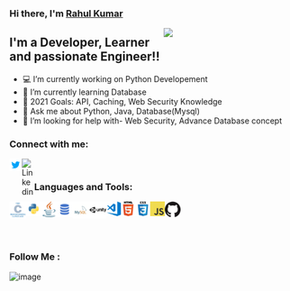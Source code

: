 ### Hi there, I'm [Rahul Kumar][website]

<img align='right' src="https://media.giphy.com/media/p4NLw3I4U0idi/giphy.gif" width="230">

## I'm a Developer, Learner and passionate Engineer!!

- 💻 I’m currently working on Python Developement
- 📡 I’m currently learning Database
- 🥅 2021 Goals: API, Caching, Web Security Knowledge
- 💬 Ask me about Python, Java, Database(Mysql)
- 🤔 I’m looking for help with- Web Security, Advance Database concept

### Connect with me:

[<img align="left" alt="Twitter" width="22px" src="https://raw.githubusercontent.com/github/explore/80688e429a7d4ef2fca1e82350fe8e3517d3494d/topics/twitter/twitter.png" />][twitter]
[<img align="left" alt="Linkedin" width="22px" src="https://icons-for-free.com/download-icon-linked+linkedin+logo+social+icon-1320191784782940875_512.png" />][linkedin]
<br />

### Languages and Tools:

[<img align="left" alt="C" width="30px" src="https://raw.githubusercontent.com/github/explore/80688e429a7d4ef2fca1e82350fe8e3517d3494d/topics/c/c.png" />][webdevplaylist]
[<img align="left" alt="Python" width="26px" src="https://raw.githubusercontent.com/github/explore/80688e429a7d4ef2fca1e82350fe8e3517d3494d/topics/python/python.png" />][webdevplaylist]
[<img align="left" alt="Java" width="28px" src="https://raw.githubusercontent.com/github/explore/80688e429a7d4ef2fca1e82350fe8e3517d3494d/topics/java/java.png" />][webdevplaylist]
[<img align="left" alt="SQL" width="28px" src="https://raw.githubusercontent.com/github/explore/80688e429a7d4ef2fca1e82350fe8e3517d3494d/topics/sql/sql.png" />][webdevplaylist]
[<img align="left" alt="MySQL" width="30px" src="https://raw.githubusercontent.com/github/explore/80688e429a7d4ef2fca1e82350fe8e3517d3494d/topics/mysql/mysql.png" />][webdevplaylist]
[<img align="left" alt="Unity" width="30px" src="https://raw.githubusercontent.com/github/explore/80688e429a7d4ef2fca1e82350fe8e3517d3494d/topics/unity/unity.png" />][webdevplaylist]
[<img align="left" alt="Visual Studio Code" width="26px" src="https://raw.githubusercontent.com/github/explore/80688e429a7d4ef2fca1e82350fe8e3517d3494d/topics/visual-studio-code/visual-studio-code.png" />][webdevplaylist]
[<img align="left" alt="HTML5" width="26px" src="https://raw.githubusercontent.com/github/explore/80688e429a7d4ef2fca1e82350fe8e3517d3494d/topics/html/html.png" />][webdevplaylist]
[<img align="left" alt="CSS" width="26px" src="https://raw.githubusercontent.com/github/explore/80688e429a7d4ef2fca1e82350fe8e3517d3494d/topics/css/css.png" />][webdevplaylist]
[<img align="left" alt="JavaScript" width="26px" src="https://raw.githubusercontent.com/github/explore/80688e429a7d4ef2fca1e82350fe8e3517d3494d/topics/javascript/javascript.png" />][webdevplaylist]
[<img align="left" alt="GitHub" width="28px" src="https://raw.githubusercontent.com/github/explore/78df643247d429f6cc873026c0622819ad797942/topics/github/github.png" />][webdevplaylist]
<br />
<br />

[website]: https://github.com/Rahul-k25/I_am_Rahul
[course]: https://github.com/Rahul-k25/I_am_Rahul
[twitter]: https://twitter.com/Kr_rahul_
[linkedin]: https://www.linkedin.com/in/rahul-kumar25/
[webdevplaylist]: https://github.com/Rahul-k25/I_am_Rahul

<br />

### Follow Me :
![image](https://media.giphy.com/media/13HgwGsXF0aiGY/giphy.gif)
